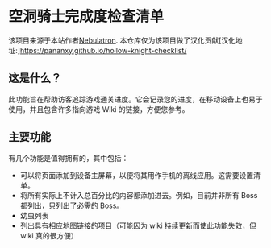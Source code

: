 # 空洞骑士完成度检查清单
该项目来源于本站作者[Nebulatron](https://github.com/nebulatron). 本仓库仅为该项目做了汉化贡献[汉化地址:]https://pananxy.github.io/hollow-knight-checklist/

## 这是什么？
此功能旨在帮助访客追踪游戏通关进度。它会记录您的进度，在移动设备上也易于使用，并且包含许多指向游戏 Wiki 的链接，方便您参考。

## 主要功能
有几个功能是值得拥有的，其中包括：

- 可以将页面添加到设备主屏幕，以便将其用作手机的离线应用。这需要设置清单。
- 将所有实际上不计入总百分比的内容都添加进去。例如，目前并非所有 Boss 都列出，只列出了必需的 Boss。
- 幼虫列表
- 列出具有相应地图链接的项目（可能因为 wiki 持续更新而使此功能失效，但 wiki 真的很方便）
